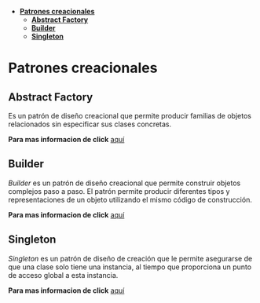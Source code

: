 - [**Patrones creacionales**](#patrones-creacionales)
  - [**Abstract Factory**](#abstract-factory)
  - [**Builder**](#builder)
  - [**Singleton**](#singleton)

# **Patrones creacionales**

## **Abstract Factory**

Es un patrón de diseño creacional que permite producir familias de objetos relacionados sin especificar sus clases concretas.

**Para mas informacion de click** [aquí](AbstractFactory)


## **Builder**

*Builder* es un patrón de diseño creacional que permite construir objetos complejos paso a paso. El patrón permite producir diferentes tipos y representaciones de un objeto utilizando el mismo código de construcción.

**Para mas informacion de click** [aquí](Builder/__pycache__)

## **Singleton**

*Singleton* es un patrón de diseño de creación que le permite asegurarse de que una clase solo tiene una instancia, al tiempo que proporciona un punto de acceso global a esta instancia.

**Para mas informacion de click** [aquí](singleton)